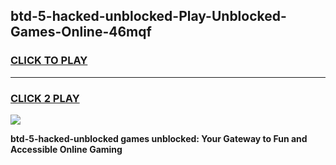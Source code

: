 
## btd-5-hacked-unblocked-Play-Unblocked-Games-Online-46mqf
<h3>
<a href="https://premium76.site?title=btd-5-hacked-unblocked&ref=25A">CLICK TO PLAY</a></h3>
<hr>

<h3>
<a href="https://premium76.site?title=btd-5-hacked-unblocked&ref=25A">CLICK 2 PLAY</a>
  
</h3>

<a href="https://premium76.site?title=btd-5-hacked-unblocked&ref=25A"><img src="https://clearcache.store/games.png"></a>


**btd-5-hacked-unblocked games unblocked: Your Gateway to Fun and Accessible Online Gaming**
